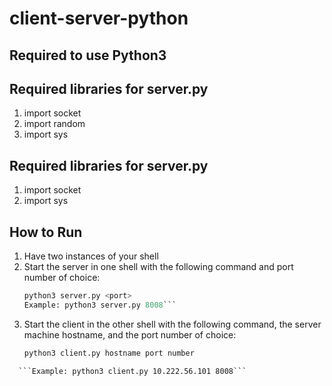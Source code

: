 # client-server-python
## Required to use Python3
## Required libraries for server.py
1. import socket
2. import random
3. import sys
## Required libraries for server.py
1. import socket
2. import sys
## How to Run
1. Have two instances of your shell
2. Start the server in one shell with the following command and port number of choice:
   ```python
   python3 server.py <port>
   Example: python3 server.py 8008```
3. Start the client in the other shell with the following command, the server machine hostname, and the port number of choice: 
   ```python
   python3 client.py hostname port number
```
  ```Example: python3 client.py 10.222.56.101 8008```
